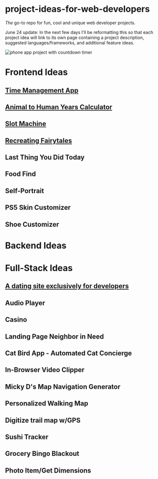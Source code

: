 # project-ideas-for-web-developers

_The_ go-to repo for fun, cool and unique web developer projects. 

June 24 update: In the next few days I'll be reformatting this so that each project idea will link to its own page containing a project description, suggested languages/frameworks, and additional feature ideas. 

![phone app project with countdown timer](https://github.com/RealToughCandy/project-ideas-for-web-developers/blob/master/ProjectIdeasForWebDevelopers.jpg)


# Frontend Ideas
## [Time Management App](https://github.com/RealToughCandy/project-ideas-for-web-developers/blob/master/projects/time-management.md)
## [Animal to Human Years Calculator](https://github.com/RealToughCandy/project-ideas-for-web-developers/blob/master/projects/animal-to-human.md)
## [Slot Machine](https://github.com/RealToughCandy/project-ideas-for-web-developers/blob/master/projects/slot-machine.md)
## [Recreating Fairytales](https://github.com/RealToughCandy/project-ideas-for-web-developers/blob/master/projects/Recreating-Fairytales.md)
## Last Thing You Did Today
## Food Find
## Self-Portrait
## PS5 Skin Customizer
## Shoe Customizer

# Backend Ideas


# Full-Stack Ideas
## [A dating site exclusively for developers](https://github.com/RealToughCandy/project-ideas-for-web-developers/blob/master/projects/dating-app.md)
## Audio Player
## Casino
## Landing Page Neighbor in Need
## Cat Bird App - Automated Cat Concierge
## In-Browser Video Clipper
## Micky D's Map Navigation Generator
## Personalized Walking Map
## Digitize trail map w/GPS
## Sushi Tracker
## Grocery Bingo Blackout
## Photo Item/Get Dimensions


